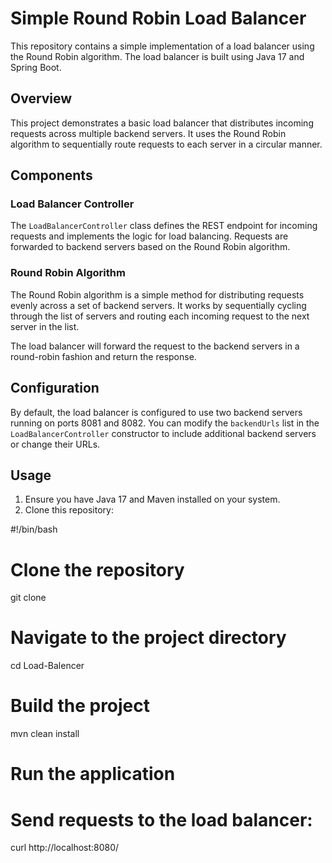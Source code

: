 # Simple Round Robin Load Balancer

This repository contains a simple implementation of a load balancer using the Round Robin algorithm. The load balancer is built using Java 17 and Spring Boot.

## Overview

This project demonstrates a basic load balancer that distributes incoming requests across multiple backend servers. It uses the Round Robin algorithm to sequentially route requests to each server in a circular manner.

## Components

### Load Balancer Controller

The `LoadBalancerController` class defines the REST endpoint for incoming requests and implements the logic for load balancing. Requests are forwarded to backend servers based on the Round Robin algorithm.

### Round Robin Algorithm

The Round Robin algorithm is a simple method for distributing requests evenly across a set of backend servers. It works by sequentially cycling through the list of servers and routing each incoming request to the next server in the list.


The load balancer will forward the request to the backend servers in a round-robin fashion and return the response.

## Configuration

By default, the load balancer is configured to use two backend servers running on ports 8081 and 8082. You can modify the `backendUrls` list in the `LoadBalancerController` constructor to include additional backend servers or change their URLs.

## Usage

1. Ensure you have Java 17 and Maven installed on your system.
2. Clone this repository:

#!/bin/bash

# Clone the repository
git clone <repository-url>

# Navigate to the project directory
cd Load-Balencer

# Build the project
mvn clean install

# Run the application 

# Send requests to the load balancer:

curl http://localhost:8080/

